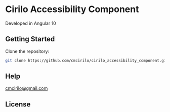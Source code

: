 # Cirilo Accessibility Component

Developed in Angular 10

## Getting Started

Clone the repository:

```sh
git clone https://github.com/cmcirilo/cirilo_accessibility_component.git
```

## Help

cmcirilo@gmail.com

## License
